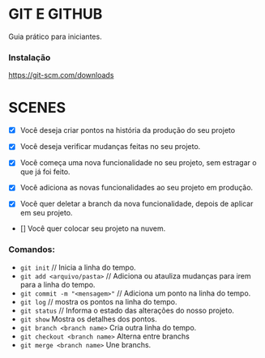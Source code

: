 # GIT E GITHUB

Guia prático para iniciantes.

### Instalação

https://git-scm.com/downloads

# SCENES

- [x] Você deseja criar pontos na história da produção do seu projeto
- [x] Você deseja verificar mudanças feitas no seu projeto.

- [x] Você começa uma nova funcionalidade no seu projeto, sem estragar o que já foi feito.
- [x] Você adiciona as novas funcionalidades ao seu projeto em produção.
- [x] Você quer deletar a branch da nova funcionalidade, depois de aplicar em seu projeto.

- [] Você quer colocar seu projeto na nuvem.

### Comandos:

- `git init` // Inicia a linha do tempo.
- `git add <arquivo/pasta>` // Adiciona ou atauliza mudanças para irem para a linha do tempo.
- `git commit -m "<mensagem>"` // Adiciona um ponto na linha do tempo.
- `git log` // mostra os pontos na linha do tempo.
- `git status` // Informa o estado das alterações do nosso projeto.
- `git show` Mostra os detalhes dos pontos.
- `git branch <branch name>` Cria outra linha do tempo.
- `git checkout <branch name>` Alterna entre branchs
- `git merge <branch name>` Une branchs.